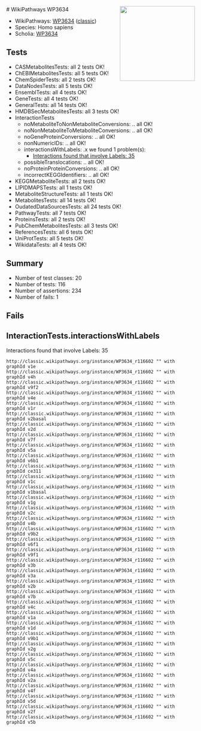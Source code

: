 <img style="float: right; width: 200px" src="https://upload.wikimedia.org/wikipedia/commons/thumb/8/83/Wplogo_with_text_500.png/640px-Wplogo_with_text_500.png" />
# WikiPathways WP3634

* WikiPathways: [WP3634](https://wikipathways.org/pathways/WP3634) ([classic](https://classic.wikipathways.org/instance/WP3634))
* Species: Homo sapiens
* Scholia: [WP3634](https://scholia.toolforge.org/wikipathways/WP3634)
## Tests
* CASMetabolitesTests: all 2 tests OK!
* ChEBIMetabolitesTests: all 5 tests OK!
* ChemSpiderTests: all 2 tests OK!
* DataNodesTests: all 5 tests OK!
* EnsemblTests: all 4 tests OK!
* GeneTests: all 4 tests OK!
* GeneralTests: all 14 tests OK!
* HMDBSecMetabolitesTests: all 3 tests OK!
* InteractionTests
    * noMetaboliteToNonMetaboliteConversions: .. all OK!
    * noNonMetaboliteToMetaboliteConversions: .. all OK!
    * noGeneProteinConversions: .. all OK!
    * nonNumericIDs: .. all OK!
    * interactionsWithLabels: .x we found 1 problem(s):
        * [Interactions found that involve Labels: 35](#fe97a8fb)
    * possibleTranslocations: .. all OK!
    * noProteinProteinConversions: .. all OK!
    * incorrectKEGGIdentifiers: .. all OK!
* KEGGMetaboliteTests: all 2 tests OK!
* LIPIDMAPSTests: all 1 tests OK!
* MetaboliteStructureTests: all 1 tests OK!
* MetabolitesTests: all 14 tests OK!
* OudatedDataSourcesTests: all 24 tests OK!
* PathwayTests: all 7 tests OK!
* ProteinsTests: all 2 tests OK!
* PubChemMetabolitesTests: all 3 tests OK!
* ReferencesTests: all 6 tests OK!
* UniProtTests: all 5 tests OK!
* WikidataTests: all 4 tests OK!


## Summary

* Number of test classes: 20
* Number of tests: 116
* Number of assertions: 234
* Number of fails: 1

## Fails

<a name="fe97a8fb" />

## InteractionTests.interactionsWithLabels

Interactions found that involve Labels: 35
```
http://classic.wikipathways.org/instance/WP3634_r116602 "" with graphId v1e
http://classic.wikipathways.org/instance/WP3634_r116602 "" with graphId v4h
http://classic.wikipathways.org/instance/WP3634_r116602 "" with graphId v9f2
http://classic.wikipathways.org/instance/WP3634_r116602 "" with graphId v4e
http://classic.wikipathways.org/instance/WP3634_r116602 "" with graphId v1r
http://classic.wikipathways.org/instance/WP3634_r116602 "" with graphId v2basal
http://classic.wikipathways.org/instance/WP3634_r116602 "" with graphId v2d
http://classic.wikipathways.org/instance/WP3634_r116602 "" with graphId v7f
http://classic.wikipathways.org/instance/WP3634_r116602 "" with graphId v5a
http://classic.wikipathways.org/instance/WP3634_r116602 "" with graphId v6b1
http://classic.wikipathways.org/instance/WP3634_r116602 "" with graphId ce311
http://classic.wikipathways.org/instance/WP3634_r116602 "" with graphId v1c
http://classic.wikipathways.org/instance/WP3634_r116602 "" with graphId v1basal
http://classic.wikipathways.org/instance/WP3634_r116602 "" with graphId v1g
http://classic.wikipathways.org/instance/WP3634_r116602 "" with graphId v2c
http://classic.wikipathways.org/instance/WP3634_r116602 "" with graphId v4b
http://classic.wikipathways.org/instance/WP3634_r116602 "" with graphId v9b2
http://classic.wikipathways.org/instance/WP3634_r116602 "" with graphId v6f1
http://classic.wikipathways.org/instance/WP3634_r116602 "" with graphId v9f1
http://classic.wikipathways.org/instance/WP3634_r116602 "" with graphId v3b
http://classic.wikipathways.org/instance/WP3634_r116602 "" with graphId v3a
http://classic.wikipathways.org/instance/WP3634_r116602 "" with graphId v2b
http://classic.wikipathways.org/instance/WP3634_r116602 "" with graphId v7b
http://classic.wikipathways.org/instance/WP3634_r116602 "" with graphId v4c
http://classic.wikipathways.org/instance/WP3634_r116602 "" with graphId v1a
http://classic.wikipathways.org/instance/WP3634_r116602 "" with graphId v1d
http://classic.wikipathways.org/instance/WP3634_r116602 "" with graphId v9b1
http://classic.wikipathways.org/instance/WP3634_r116602 "" with graphId v2g
http://classic.wikipathways.org/instance/WP3634_r116602 "" with graphId v5c
http://classic.wikipathways.org/instance/WP3634_r116602 "" with graphId v4a
http://classic.wikipathways.org/instance/WP3634_r116602 "" with graphId v2a
http://classic.wikipathways.org/instance/WP3634_r116602 "" with graphId v4f
http://classic.wikipathways.org/instance/WP3634_r116602 "" with graphId v5d
http://classic.wikipathways.org/instance/WP3634_r116602 "" with graphId v2f
http://classic.wikipathways.org/instance/WP3634_r116602 "" with graphId v5b
```

